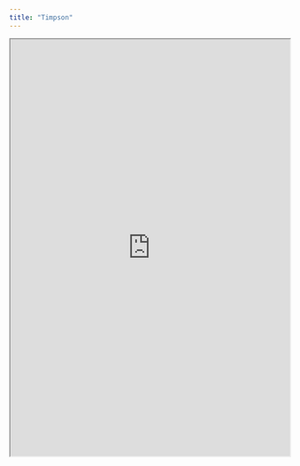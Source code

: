 ```yaml
---
title: "Timpson"
---
```



<iframe height="750" width="100%" src="https://ewelton.github.io/ktest/wiki.html#Timpson"></iframe>
